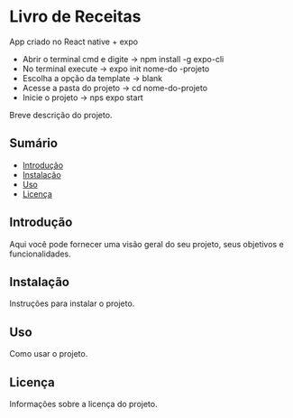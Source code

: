 # Livro de Receitas

App criado no React native + expo

- Abrir o terminal cmd e digite -> npm install -g expo-cli
- No terminal execute -> expo init nome-do -projeto
- Escolha a opção da template -> blank
- Acesse a pasta do projeto -> cd nome-do-projeto
- Inicie o projeto -> nps expo start



Breve descrição do projeto.

## Sumário

*   [Introdução](#introducao)
*   [Instalação](#instalacao)
*   [Uso](#uso)
*   [Licença](#licenca)

## Introdução

Aqui você pode fornecer uma visão geral do seu projeto, seus objetivos e funcionalidades.

## Instalação

Instruções para instalar o projeto.

## Uso

Como usar o projeto.

## Licença

Informações sobre a licença do projeto.